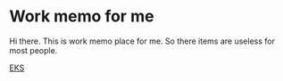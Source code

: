 # Work memo for me

Hi there. This is work memo place for me. So there items are useless for most people.

[EKS](./EKS/README.md)
